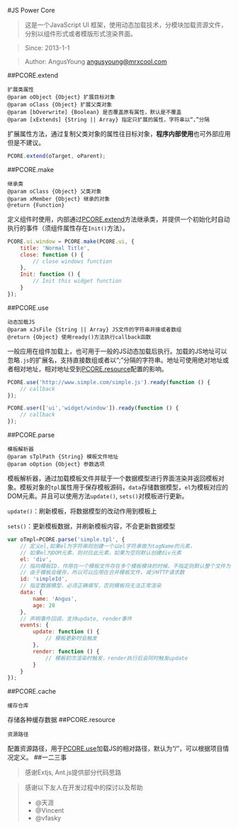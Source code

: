 #JS Power Core
> 这是一个JavaScript UI 框架，使用动态加载技术，分模块加载资源文件，分别以组件形式或者模版形式渲染界面。

> Since: 2013-1-1

> Author: AngusYoung <angusyoung@mrxcool.com>

##PCORE.extend

	扩展类属性
	@param oObject {Object} 扩展目标对象
	@param oClass {Object} 扩展父类对象
	@param [bOverwrite] {Boolean} 是否覆盖原有属性，默认是不覆盖
	@param [xExtends] {String || Array} 指定只扩展的属性，字符串以“，”分隔

扩展属性方法，通过复制父类对象的属性往目标对象，**程序内部使用**也可外部应用但是不建议。

```js
PCORE.extend(oTarget, oParent);
```
##PCORE.make

	继承类
	@param oClass {Object} 父类对象
	@param xMember {Object} 继承的对象
	@return {Function}

定义组件时使用，内部通过[PCORE.extend](#pcoreextend)方法继承类，并提供一个初始化时自动执行的事件（须组件属性存在`Init()`方法）。
```js
PCORE.ui.window = PCORE.make(PCORE.ui, {
	title: 'Normal Title',
	close: function () {
		// close windows function
	},
	Init: function () {
		// Init this widget function
	}
});
```
##PCORE.use

	动态加载JS
	@param xJsFile {String || Array} JS文件的字符串并接或者数组
	@return {Object} 使用ready()方法执行callback函数

一般应用在组件加载上，也可用于一般的JS动态加载后执行。加载的JS地址可以忽略`.js`的扩展名，支持直接数组或者以“;”分隔的字符串。地址可使用绝对地址或者相对地址，相对地址受到[PCORE.resource](#pcoreresource)配置的影响。
```js
PCORE.use('http://www.simple.com/simple.js').ready(function () {
	// callback
});
```
```js
PCORE.user(['ui','widget/window']).ready(function () {
	// callback
});
```
##PCORE.parse

	模板解析器
	@param sTplPath {String} 模板文件地址
	@param oOption {Object} 参数选项

模板解析器，通过加载模板文件并赋于一个数据模型进行界面渲染并返回模板对象。模板对象的`tpl`属性用于保存模板源码，`data`存储数据模型，`el`为模板对应的DOM元素。并且可以使用方法`update()`, `sets()`对模板进行更新。

`update()`：刷新模板，将数据模型的改动作用到模板上

`sets()`：更新模板数据，并刷新模板内容，不会更新数据模型
```js
var oTmpl=PCORE.parse('simple.tpl', {
	// 定义el,如果el为字符串则创建一个以el字符串做为tagName的元素，
	// 如果el为DOM元素，则对应此元素，如果为空则默认创建div元素
	el: 'div',
	// 指向模板ID，作用在一个模板文件存在多个模板模块的时候，不指定则默认整个文件为一个模板
	// 由于模板会缓存，所以可以应用在合并模板文件，减少HTTP请求数
	id: 'simpleId',
	// 指定数据模型，必须正确填写，否则模板将无法正常渲染
	data: {
		name: 'Angus',
		age: 28
	},
	// 声明事件回调，支持update, render事件
	events: {
		update: function () {
			// 模板更新时会触发
		},
		render: function () {
			// 模板初次渲染时触发，render执行后会同时触发update
		}
	}
});
```
##PCORE.cache

	缓存仓库
存储各种缓存数据
##PCORE.resource

	资源路径
配置资源路径，用于[PCORE.use](#pcoreuse)加载JS的相对路径，默认为“/”，可以根据项目情况定义。
##一二三事
> 感谢Extjs, Ant.js提供部分代码思路

> 感谢以下友人在开发过程中的探讨以及帮助
> * @天涯
> * @Vincent
> * @vfasky
